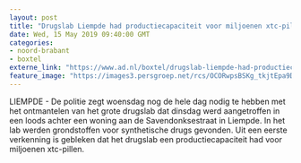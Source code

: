 ```yaml
---
layout: post
title: "Drugslab Liempde had productiecapaciteit voor miljoenen xtc-pillen"
date: Wed, 15 May 2019 09:40:00 GMT
categories: 
- noord-brabant 
- boxtel 
externe_link: "https://www.ad.nl/boxtel/drugslab-liempde-had-productiecapaciteit-voor-miljoenen-xtc-pillen~ab2b7eb1/"
feature_image: "https://images3.persgroep.net/rcs/OCORwpsBSKg_tkjtEpa9DulQ36Q/diocontent/148378073/_fitwidth/400/?appId=21791a8992982cd8da851550a453bd7f&quality=0.7"
---
```


LIEMPDE - De politie zegt woensdag nog de hele dag nodig te hebben met het ontmantelen van het grote drugslab dat dinsdag werd aangetroffen in een loods achter een woning aan de Savendonksestraat in Liempde. In het lab werden grondstoffen voor synthetische drugs gevonden. Uit een eerste verkenning is gebleken dat het drugslab een productiecapaciteit had voor miljoenen xtc-pillen.
